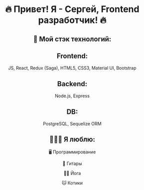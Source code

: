 <h1 align="center"> 🔥 Привет! Я - Сергей, Frontend разработчик! 🔥</h1>

<h2 align="center"> 🔧 Мой стэк технологий: </h2>

<h2 align="center">Frontend:</h2>
<p align="center">JS, React, Redux (Saga), HTML5, CSS3, Material UI, Bootstrap</p>
<h2 align="center">Backend:</h2>
<p align="center">Node.js, Express</p>
<h2 align="center">DB:</h2>
<p align="center">PostgreSQL, Sequelize ORM</p>

<h2 align="center">👨🏻‍💻 Я люблю: </h2>
 <p align="center">🖥️ Программирование</p>
 <p align="center">🎸 Гитары</p>
 <p align="center">🧘‍♂️ Йога</p>
 <p align="center">🐱 Котики</p>
